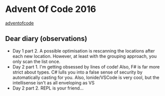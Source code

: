 # Advent Of Code 2016

[adventofcode](http://adventofcode.com)

## Dear diary (observations)

* Day 1 part 2. A possible optimisation is rescanning the locations after each new location. However, at least
with the grouping approach, you only scan the list once.
* Day 2 part 1. I'm getting obsessed by lines of code! Also, F# is far more strict about types. C# lulls you
into a false sense of security by automatically casting for you. Also, Ionide/VSCode is very cool, but the 
intellisense isn't as all enveloping as VS
* Day 2 part 2. REPL is your friend...